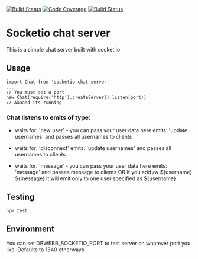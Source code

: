 [![Build Status](https://travis-ci.org/alevor657/socketio-chat-server.svg?branch=master)](https://travis-ci.org/alevor657/socketio-chat-server)
[![Code Coverage](https://scrutinizer-ci.com/g/alevor657/socketio-chat-server/badges/coverage.png?b=master)](https://scrutinizer-ci.com/g/alevor657/socketio-chat-server/?branch=master)
[![Build Status](https://scrutinizer-ci.com/g/alevor657/socketio-chat-server/badges/build.png?b=master)](https://scrutinizer-ci.com/g/alevor657/socketio-chat-server/build-status/master)

# Socketio chat server

This is a simple chat server built with socket.io

## Usage

    import Chat from 'socketio-chat-server'
    ...
    // You must set a port
    new Chat(require('http').createServer().listen(port))
    // Aaaand its running

### Chat listens to emits of type:

- waits for: 'new user' - you can pass your user data here
emits: 'update usernames' and passes all usernames to clients

- waits for: 'disconnect'
emits: 'update usernames' and passes all usernames to clients

- waits for: 'message' - you can pass your user data here
emits: 'message' and passes message to clients OR if you add /w ${username} ${message} it will emit only to one user specified as ${username}

## Testing

    npm test

## Environment

You can set DBWEBB_SOCKETIO_PORT to test server on whatever port you like. Defaults to 1340 otherways.
